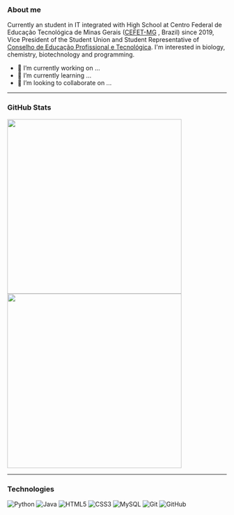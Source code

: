 ### About me    
Currently an student in IT integrated with High School at Centro Federal de Educação Tecnológica de Minas Gerais ([CEFET-MG](https://www.cefetmg.br/) , Brazil) since 2019, Vice President of the Student Union and Student Representative of [Conselho de Educação Profissional e Tecnológica](https://www2.cefetmg.br/textoGeral/conselhos/cept.html). I'm interested in biology, chemistry, biotechnology and programming.

- 🔭 I’m currently working on ...
- 🌱 I’m currently learning ...
- 👯 I’m looking to collaborate on ...

---

### GitHub Stats 
<p>
  <a href="#"><img src="https://github-readme-stats.vercel.app/api/top-langs/?username=tinicius&layout=compact&theme=dark" width="400"></a>
  <a href="#"><img src="https://github-readme-stats.vercel.app/api?username=tinicius&show_icons=true&count_private=true&theme=dark" width="400" align="top"></a>
</p>

---

### Technologies
![Python](https://img.shields.io/badge/-Python-black?style=flat-square&logo=Python)
![Java](https://img.shields.io/badge/-java-E34A86?style=flat-square&logo=java)
![HTML5](https://img.shields.io/badge/-HTML5-E34F26?style=flat-square&logo=html5&logoColor=white)
![CSS3](https://img.shields.io/badge/-CSS3-1572B6?style=flat-square&logo=css3)
![MySQL](https://img.shields.io/badge/-MySQL-black?style=flat-square&logo=mysql)
![Git](https://img.shields.io/badge/-Git-black?style=flat-square&logo=git)
![GitHub](https://img.shields.io/badge/-GitHub-181717?style=flat-square&logo=github)
